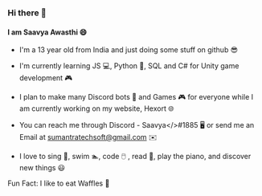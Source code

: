 ### Hi there 👋

#### I am Saavya Awasthi 😄

+ I'm a 13 year old from India and just doing some stuff on github 😎

+ I'm currently learning JS 💻, Python 🐍, SQL and C# for Unity game development 🎮

+ I plan to make many Discord bots 🤖 and Games 🎮 for everyone while I am currently working on my website, Hexort 🌐

+ You can reach me through Discord - Saavya</>#1885 🖥️ or send me an Email at sumantratechsoft@gmail.com ✉️

+ I love to sing 🎤, swim 🏊, code 🖱️ , read 📖, play the piano, and discover new things 😃

Fun Fact: I like to eat Waffles 🧇 
<!--
**SaavyaAwasthi/SaavyaAwasthi** is a ✨ _special_ ✨ repository because its `README.md` (this file) appears on your GitHub profile.

Here are some ideas to get you started:

- 🔭 I’m currently working on ...
- 🌱 I’m currently learning ...
- 👯 I’m looking to collaborate on ...
- 🤔 I’m looking for help with ...
- 💬 Ask me about ...
- 📫 How to reach me: ...
- 😄 Pronouns: ...
- ⚡ Fun fact: ...
-->
